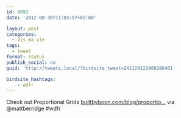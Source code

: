 ```yaml
---
id: 8092
date: '2012-08-30T11:03:57+02:00'

layout: post
categories:
  - Vis ma vie
tags:
  - tweet
format: status
publish_social: no
guid: 'http://tweets.local/?birdsite_tweet=241129122909286401'

birdsite_hashtags:
    - wdfr
---
```


Check out Proportional Grids [builtbyboon.com/blog/proportio…](http://builtbyboon.com/blog/proportional-grids) via @mattberridge #wdfr